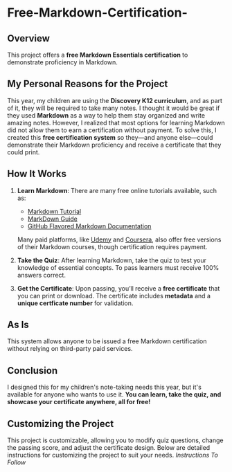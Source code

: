 # Free-Markdown-Certification-

## Overview  
This project offers a **free Markdown Essentials certification** to demonstrate proficiency in Markdown.

## My Personal Reasons for the Project  
This year, my children are using the **Discovery K12 curriculum**, and as part of it, they will be required to take many notes. I thought it would be great if they used **Markdown** as a way to help them stay organized and write amazing notes. However, I realized that most options for learning Markdown did not allow them to earn a certification without payment. To solve this, I created this **free certification system** so they—and anyone else—could demonstrate their Markdown proficiency and receive a certificate that they could print.

## How It Works  
1. **Learn Markdown**: There are many free online tutorials available, such as:  
   - [Markdown Tutorial](https://www.markdowntutorial.com/)  
   - [MarkDown Guide](https://www.markdownguide.org/)  
   - [GitHub Flavored Markdown Documentation](https://docs.github.com/en/github/writing-on-github)  

   Many paid platforms, like [Udemy](https://www.udemy.com) and [Coursera](https://www.coursera.org), also offer free versions of their Markdown courses, though certification requires payment.

2. **Take the Quiz**: After learning Markdown, take the quiz to test your knowledge of essential concepts. To pass learners must receive 100% answers correct.

3. **Get the Certificate**: Upon passing, you’ll receive a **free certificate** that you can print or download. The certificate includes **metadata** and a **unique certficate number** for validation.

## As Is 
This system allows anyone to be  issued a free Markdown certification without relying on third-party paid services.


## Conclusion  
I designed this for my children's note-taking needs this year, but it's available for anyone who wants to use it. **You can learn, take the quiz, and showcase your certificate anywhere, all for free!**


## Customizing the Project

This project is customizable, allowing you to modify quiz questions, change the passing score, and adjust the certificate design. Below are detailed instructions for customizing the project to suit your needs.
_Instructions To Follow_

